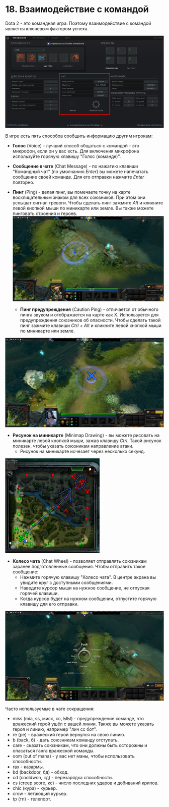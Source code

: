 # 18. Взаимодействие с командой

Dota 2 - это командная игра. Поэтому взаимодействие с командой является ключевым фактором успеха.

![Настройки чата](images/18.1_communicating_settings.png)

В игре есть пять способов сообщить информацию другим игрокам:

* **Голос** (Voice) - лучший способ общаться с командой - это микрофон, если он у вас есть. Для включения микрофона используйте горячую клавишу "Голос (команде)".

* **Сообщение в чате** (Chat Message) - по нажатию клавиши "Командный чат" (по умолчанию *Enter*) вы можете напечатать сообщение своей команде. Для его отправки нажмите *Enter* повторно.

* **Пинг** (Ping) - делая пинг, вы помечаете точку на карте восклицательным знаком для всех союзников. При этом они услышат сигнал тревоги. Чтобы сделать пинг зажмите *Alt* и кликните левой кнопкой мыши по миникарте или земле. Вы также можете пинговать строения и героев.<br/>
![Пинг](images/18.2_ping.png)<br/>
    * **Пинг предупреждения** (Caution Ping) - отличается от обычного пинга звуком и отображается на карте как X. Используется для предупреждения союзников об опасности. Чтобы сделать такой пинг зажмите клавиши *Ctrl* + *Alt* и кликните левой кнопкой мыши по миникарте или земле.

![Пинг предупреждения](images/18.3_caution_ping.jpg)

* **Рисунок на миникарте** (Minimap Drawing) - вы можете рисовать на миникарте левой кнопкой мыши, зажав клавишу *Ctrl*. Такой рисунок полезен, чтобы указать союзникам направление атаки.
    * Рисунок на миникарте исчезает через несколько секунд.

![Рисунок на миникарте](images/18_4_minimap_drawing.png)

* **Колесо чата** (Chat Wheel) - позволяет отправлять союзникам заранее подготовленные сообщения. Чтобы отправить такое сообщение:
    * Нажмите горячую клавишу "Колесо чата". В центре экрана вы увидите круг с доступными сообщениями.
    * Наведите курсор мыши на нужное сообщение, не отпуская горячей клавиши.
    * Когда курсор будет на нужном сообщении, отпустите горячую клавишу для его отправки.

![Колесо чата](images/18_5.chat_wheel.png)

Часто используемые в чате сокращения:

* miss (mia, ss, мисс, сс, ЫЫ) - предупреждение команде, что вражеский герой ушёл с вашей линии. Также вы можете указать героя и линию, например "лич сс бот".
* re (ре) - вражеский герой вернулся на свою линию.
* b (back, б) - дать союзникам команду отступать.
* care  - сказать союзникам, что они должны быть осторожны и опасаться ганга вражеской команды.
* oom (out of mana) - у вас нет маны, чтобы использовать способности.
* rax - казармы.
* bd (backdoor, бд) - обход.
* cd (cooldwon, кд) - перезарядка способности.
* cs (creep score, кс) - число последних ударов и добиваний крипов.
* chic (кура) - курьер.
* crow - летающий курьер.
* tp (тп) - телепорт.
